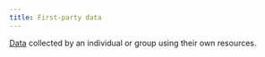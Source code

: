 ```yaml
---
title: First-party data
---
```

[Data](danielesalvatore/data-analysts/foundations/data.md) collected by an individual or group using their own resources. 